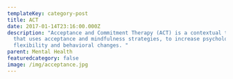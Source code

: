 ```yaml
---
templateKey: category-post
title: ACT
date: 2017-01-14T23:16:00.000Z
description: "Acceptance and Commitment Therapy (ACT) is a contextual therapy
  that uses acceptance and mindfulness strategies, to increase psychological
  flexibility and behavioral changes. "
parent: Mental Health
featuredcategory: false
image: /img/acceptance.jpg
---
```

